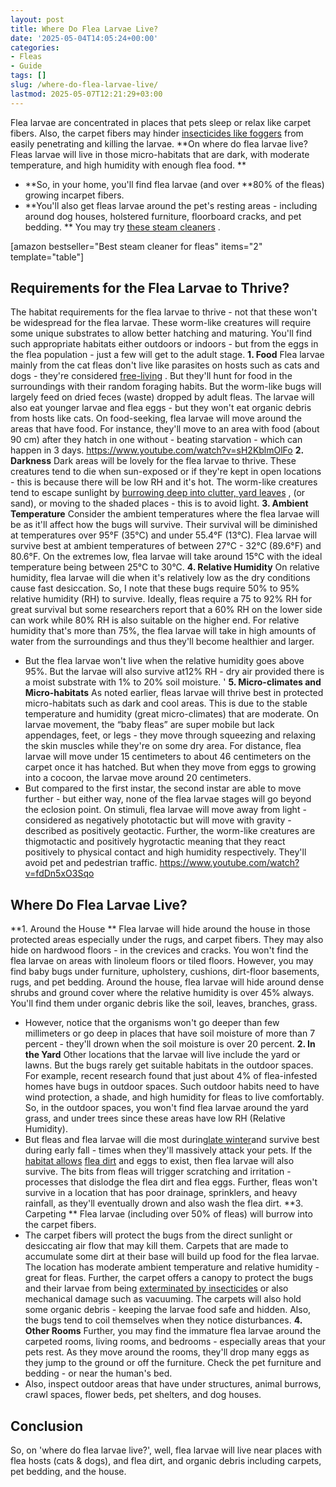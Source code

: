 ```yaml
---
layout: post
title: Where Do Flea Larvae Live?
date: '2025-05-04T14:05:24+00:00'
categories:
- Fleas
- Guide
tags: []
slug: /where-do-flea-larvae-live/
lastmod: 2025-05-07T12:21:29+03:00
---
```


Flea larvae are concentrated in places that pets sleep or relax like carpet fibers. Also, the carpet fibers may hinder
[insecticides like foggers](https://pestpolicy.com/best-fogger-for-fleas/)
from easily penetrating and killing the larvae.
**On where do flea larvae live? Fleas larvae will live in those micro-habitats that are dark, with moderate temperature, and high humidity with enough flea food. **
- **So, in your home, you'll find flea larvae (and over **80% of the fleas) growing incarpet fibers.
- **You'll also get fleas larvae around the pet's resting areas - including around dog houses, holstered furniture, floorboard cracks, and pet bedding. **
You may try
[these steam cleaners](https://pestpolicy.com/best-steam-cleaner-for-fleas/)
.

[amazon bestseller="Best steam cleaner for fleas" items="2" template="table"]
## Requirements for the Flea Larvae to Thrive?
The habitat requirements for the flea larvae to thrive - not that these won't be widespread for the flea larvae. These worm-like creatures will require some unique substrates to allow better hatching and maturing.
You'll find such appropriate habitats either outdoors or indoors - but from the eggs in the flea population - just a few will get to the adult stage.
**1. Food**
Flea larvae mainly from the cat fleas don't live like parasites on hosts such as cats and dogs - they're considered
[free-living](https://pestpolicy.com/does-vacuuming-kill-flea-larvae/)
. But they'll hunt for food in the surroundings with their random foraging habits.
But the worm-like bugs will largely feed on dried feces (waste) dropped by adult fleas. The larvae will also eat younger larvae and flea eggs - but they won't eat organic debris from hosts like cats.
On food-seeking, flea larvae will move around the areas that have food. For instance, they'll move to an area with food (about 90 cm) after they hatch in one without - beating starvation - which can happen in 3 days.
https://www.youtube.com/watch?v=sH2KblmOlFo
**2. Darkness**
Dark areas will be lovely for the flea larvae to thrive. These creatures tend to die when sun-exposed or if they're kept in open locations - this is because there will be low RH and it's hot.
The worm-like creatures tend to escape sunlight by
[burrowing deep into clutter, yard leaves](https://pestpolicy.com/best-flea-spray-for-yard/)
, (or sand), or moving to the shaded places - this is to avoid light.
**3. Ambient Temperature**
Consider the ambient temperatures where the flea larvae will be as it'll affect how the bugs will survive. Their survival will be diminished at temperatures over 95°F (35°C) and under 55.4°F (13°C).
Flea larvae will survive best at ambient temperatures of between 27°C - 32°C (89.6°F) and 80.6°F. On the extremes low, flea larvae will take around 15°C with the ideal temperature being between 25°C to 30°C.
**4. Relative Humidity**
On relative humidity, flea larvae will die when it's relatively low as the dry conditions cause fast desiccation. So, I note that these bugs require 50% to 95% relative humidity (RH) to survive.
Ideally, fleas require a 75 to 92% RH for great survival but some researchers report that a 60% RH on the lower side can work while 80% RH is also suitable on the higher end.
For relative humidity that's more than 75%, the flea larvae will take in high amounts of water from the surroundings and thus they'll become healthier and larger.
- But the flea larvae won't live when the relative humidity goes above 95%. But the larvae will also survive at12% RH - dry air provided there is a moist substrate with 1% to 20% soil moisture. '
**5. Micro-climates and Micro-habitats**
As noted earlier, fleas larvae will thrive best in protected micro-habitats such as dark and cool areas. This is due to the stable temperature and humidity (great micro-climates) that are moderate.
On larvae movement, the “baby fleas” are super mobile but lack appendages, feet, or legs - they move through squeezing and relaxing the skin muscles while they're on some dry area.
For distance, flea larvae will move under 15 centimeters to about 46 centimeters on the carpet once it has hatched. But when they move from eggs to growing into a cocoon, the larvae move around 20 centimeters.
- But compared to the first instar, the second instar are able to move further - but either way, none of the flea larvae stages will go beyond the eclosion point.
On stimuli, flea larvae will move away from light - considered as negatively phototactic but will move with gravity - described as positively geotactic.
Further, the worm-like creatures are thigmotactic and positively hygrotactic meaning that they react positively to physical contact and high humidity respectively. They'll avoid pet and pedestrian traffic.
https://www.youtube.com/watch?v=fdDn5xO3Sqo
## Where Do Flea Larvae Live?
**1. Around the House **
Flea larvae will hide around the house in those protected areas especially under the rugs, and carpet fibers. They may also hide on hardwood floors - in the crevices and cracks.
You won't find the flea larvae on areas with linoleum floors or tiled floors. However, you may find baby bugs under furniture, upholstery, cushions, dirt-floor basements, rugs, and pet bedding.
Around the house, flea larvae will hide around dense shrubs and ground cover where the relative humidity is over 45% always. You'll find them under organic debris like the soil, leaves, branches, grass.
- However, notice that the organisms won't go deeper than few millimeters or go deep in places that have soil moisture of more than 7 percent - they'll drown when the soil moisture is over 20 percent.
**2. In the Yard**
Other locations that the larvae will live include the yard or lawns. But the bugs rarely get suitable habitats in the outdoor spaces.
For example, recent research found that just about 4% of flea-infested homes have bugs in outdoor spaces. Such outdoor habits need to have wind protection, a shade, and high humidity for fleas to live comfortably.
So, in the outdoor spaces, you won't find flea larvae around the yard grass, and under trees since these areas have low RH (Relative Humidity).
- But fleas and flea larvae will die most during[late winter](https://pestpolicy.com/can-cats-get-fleas-in-the-winter/)and survive best during early fall - times when they'll massively attack your pets.
If the
[habitat allows](https://pestpolicy.com/what-is-flea-dirt/)
[flea dirt](https://pestpolicy.com/what-is-flea-dirt/)
and eggs to exist, then flea larvae will also survive. The bits from fleas will trigger scratching and irritation - processes that dislodge the flea dirt and flea eggs.
Further, fleas won't survive in a location that has poor drainage, sprinklers, and heavy rainfall, as they'll eventually drown and also wash the flea dirt.
**3. Carpeting **
Flea larvae (including over 50% of fleas) will burrow into the carpet fibers.
- The carpet fibers will protect the bugs from the direct sunlight or desiccating air flow that may kill them.
Carpets that are made to accumulate some dirt at their base will build up food for the flea larvae. The location has moderate ambient temperature and relative humidity - great for fleas.
Further, the carpet offers a canopy to protect the bugs and their larvae from being
[exterminated by insecticides](https://pestpolicy.com/best-flea-spray-for-house-carpets/)
or also mechanical damage such as vacuuming.
The carpets will also hold some organic debris - keeping the larvae food safe and hidden. Also, the bugs tend to coil themselves when they notice disturbances.
**4. Other Rooms**
Further, you may find the immature flea larvae around the carpeted rooms, living rooms, and bedrooms - especially areas that your pets rest.
As they move around the rooms, they'll drop many eggs as they jump to the ground or off the furniture. Check the pet furniture and bedding - or near the human's bed.
- Also, inspect outdoor areas that have under structures, animal burrows, crawl spaces, flower beds, pet shelters, and dog houses.
## Conclusion
So, on 'where do flea larvae live?', well, flea larvae will live near places with flea hosts (cats & dogs), and flea dirt, and organic debris including carpets, pet bedding, and the house.
